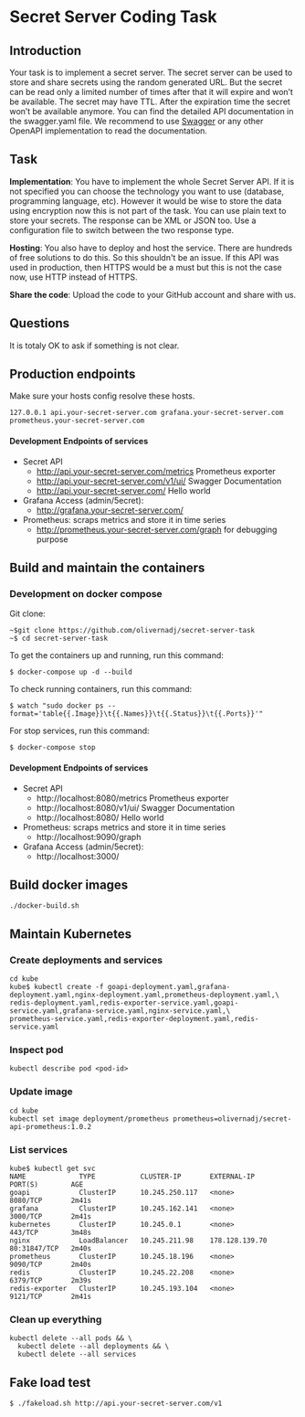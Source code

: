 # Secret Server Coding Task

## Introduction
Your task is to implement a secret server. The secret server can be used to store and share secrets
using the random generated URL. But the secret can be read only a limited number of times after that
it will expire and won’t be available. The secret may have TTL. After the expiration time the secret
won’t be available anymore. You can find the detailed API documentation in the swagger.yaml file.
We recommend to use [Swagger](https://editor.swagger.io/) or any other OpenAPI implementation to
read the documentation. 

## Task
**Implementation**: You have to implement the whole Secret Server API. If it is not specified you can choose the technology
you want to use (database, programming language, etc). However it would be wise to store the data using encryption now this is not part of the task. You can use plain text to store your secrets.
The response can be XML or JSON too. Use a configuration file to switch between the two response type. 

**Hosting**: You also have to deploy and host the service. There are hundreds of free solutions to do this. So this shouldn't
be an issue. If this API was used in production, then HTTPS would be a must but this is not the case now, use HTTP instead of HTTPS.

**Share the code**: Upload the code to your GitHub account and share with us.

## Questions
It is totaly OK to ask if something is not clear. 

## Production endpoints
Make sure your hosts config resolve these hosts.
```
127.0.0.1 api.your-secret-server.com grafana.your-secret-server.com prometheus.your-secret-server.com
```


#### Development Endpoints of services
- Secret API
  - http://api.your-secret-server.com/metrics Prometheus exporter
  - http://api.your-secret-server.com/v1/ui/ Swagger Documentation
  - http://api.your-secret-server.com/ Hello world
- Grafana Access (admin/5ecret):
  - http://grafana.your-secret-server.com/
- Prometheus: scraps metrics and store it in time series
  - http://prometheus.your-secret-server.com/graph for debugging purpose


## Build and maintain the containers

### Development on docker compose
Git clone:
```
~$git clone https://github.com/olivernadj/secret-server-task
~$ cd secret-server-task
```
To get the containers up and running, run this command:
```
$ docker-compose up -d --build
```
To check running containers, run this command:
```
$ watch "sudo docker ps --format='table{{.Image}}\t{{.Names}}\t{{.Status}}\t{{.Ports}}'"
```
For stop services, run this command:
```
$ docker-compose stop
```

#### Development Endpoints of services
- Secret API
  - http://localhost:8080/metrics Prometheus exporter
  - http://localhost:8080/v1/ui/ Swagger Documentation
  - http://localhost:8080/ Hello world
- Prometheus: scraps metrics and store it in time series
  - http://localhost:9090/graph
- Grafana Access (admin/5ecret):
  - http://localhost:3000/
  
## Build docker images
```
./docker-build.sh
```


## Maintain Kubernetes

### Create deployments and services
```
cd kube
kube$ kubectl create -f goapi-deployment.yaml,grafana-deployment.yaml,nginx-deployment.yaml,prometheus-deployment.yaml,\
redis-deployment.yaml,redis-exporter-service.yaml,goapi-service.yaml,grafana-service.yaml,nginx-service.yaml,\
prometheus-service.yaml,redis-exporter-deployment.yaml,redis-service.yaml

```

### Inspect pod
```
kubectl describe pod <pod-id> 
```


### Update image
```
cd kube
kubectl set image deployment/prometheus prometheus=olivernadj/secret-api-prometheus:1.0.2

```

### List services

```
kube$ kubectl get svc
NAME             TYPE           CLUSTER-IP       EXTERNAL-IP      PORT(S)        AGE
goapi            ClusterIP      10.245.250.117   <none>           8080/TCP       2m41s
grafana          ClusterIP      10.245.162.141   <none>           3000/TCP       2m41s
kubernetes       ClusterIP      10.245.0.1       <none>           443/TCP        3m48s
nginx            LoadBalancer   10.245.211.98    178.128.139.70   80:31847/TCP   2m40s
prometheus       ClusterIP      10.245.18.196    <none>           9090/TCP       2m40s
redis            ClusterIP      10.245.22.208    <none>           6379/TCP       2m39s
redis-exporter   ClusterIP      10.245.193.104   <none>           9121/TCP       2m41s
```

### Clean up everything

```
kubectl delete --all pods && \
  kubectl delete --all deployments && \
  kubectl delete --all services
```

## Fake load test

```
$ ./fakeload.sh http://api.your-secret-server.com/v1

```
